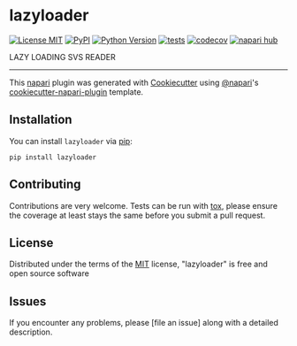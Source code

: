 # lazyloader

[![License MIT](https://img.shields.io/pypi/l/lazyloader.svg?color=green)](https://github.com/yaober/lazyloader/raw/main/LICENSE)
[![PyPI](https://img.shields.io/pypi/v/lazyloader.svg?color=green)](https://pypi.org/project/lazyloader)
[![Python Version](https://img.shields.io/pypi/pyversions/lazyloader.svg?color=green)](https://python.org)
[![tests](https://github.com/yaober/lazyloader/workflows/tests/badge.svg)](https://github.com/yaober/lazyloader/actions)
[![codecov](https://codecov.io/gh/yaober/lazyloader/branch/main/graph/badge.svg)](https://codecov.io/gh/yaober/lazyloader)
[![napari hub](https://img.shields.io/endpoint?url=https://api.napari-hub.org/shields/lazyloader)](https://napari-hub.org/plugins/lazyloader)

LAZY LOADING SVS READER

----------------------------------

This [napari] plugin was generated with [Cookiecutter] using [@napari]'s [cookiecutter-napari-plugin] template.

<!--
Don't miss the full getting started guide to set up your new package:
https://github.com/napari/cookiecutter-napari-plugin#getting-started

and review the napari docs for plugin developers:
https://napari.org/stable/plugins/index.html
-->

## Installation

You can install `lazyloader` via [pip]:

    pip install lazyloader




## Contributing

Contributions are very welcome. Tests can be run with [tox], please ensure
the coverage at least stays the same before you submit a pull request.

## License

Distributed under the terms of the [MIT] license,
"lazyloader" is free and open source software

## Issues

If you encounter any problems, please [file an issue] along with a detailed description.

[napari]: https://github.com/napari/napari
[Cookiecutter]: https://github.com/audreyr/cookiecutter
[@napari]: https://github.com/napari
[MIT]: http://opensource.org/licenses/MIT
[BSD-3]: http://opensource.org/licenses/BSD-3-Clause
[GNU GPL v3.0]: http://www.gnu.org/licenses/gpl-3.0.txt
[GNU LGPL v3.0]: http://www.gnu.org/licenses/lgpl-3.0.txt
[Apache Software License 2.0]: http://www.apache.org/licenses/LICENSE-2.0
[Mozilla Public License 2.0]: https://www.mozilla.org/media/MPL/2.0/index.txt
[cookiecutter-napari-plugin]: https://github.com/napari/cookiecutter-napari-plugin

[napari]: https://github.com/napari/napari
[tox]: https://tox.readthedocs.io/en/latest/
[pip]: https://pypi.org/project/pip/
[PyPI]: https://pypi.org/
